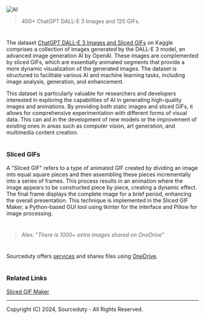 ![AI](https://github.com/sourceduty/Extra_ChatGPT_Images/assets/123030236/a8f4f10a-94c5-4b20-b7c9-c5cf5221d3a2)

> 400+ ChatGPT DALL-E 3 Images and 120 GIFs.

#

The dataset [ChatGPT DALL-E 3 Images and Sliced GIFs](https://www.kaggle.com/datasets/sourceduty/chatgpt-dall-e-3-images-and-sliced-gifs) on Kaggle comprises a collection of images generated by the DALL-E 3 model, an advanced image generation AI by OpenAI. These images are complemented by sliced GIFs, which are essentially animated segments that provide a more dynamic visualization of the generated images. The dataset is structured to facilitate various AI and machine learning tasks, including image analysis, generation, and enhancement.

This dataset is particularly valuable for researchers and developers interested in exploring the capabilities of AI in generating high-quality images and animations. By providing both static images and sliced GIFs, it allows for comprehensive experimentation with different forms of visual data. This can aid in the development of new models or the improvement of existing ones in areas such as computer vision, art generation, and multimedia content creation.

#
### Sliced GIFs

A "Sliced GIF" refers to a type of animated GIF created by dividing an image into equal square pieces and then assembling these pieces incrementally into a series of frames. This process results in an animation where the image appears to be constructed piece by piece, creating a dynamic effect. The final frame displays the complete image for a brief period, enhancing the overall presentation. This technique is implemented in the Sliced GIF Maker, a Python-based GUI tool using tkinter for the interface and Pillow for image processing.

#

> Alex: "*There is 1000+ extra images shared on OneDrive*"

#

Sourceduty offers <a href="https://github.com/sourceduty/Sourceduty_Services">services</a> and shares files using <a href="https://1drv.ms/u/s!AumZxqj6wFkfhxSi1JbL7tJmhDCR?e=Rp0Jnr">OneDrive</a>.

#
### Related Links

[Sliced GIF Maker](https://github.com/sourceduty/Sliced_GIF_Maker)

***
Copyright (C) 2024, Sourceduty - All Rights Reserved.
